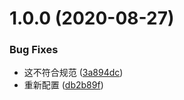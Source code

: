 # 1.0.0 (2020-08-27)


### Bug Fixes

* 这不符合规范 ([3a894dc](https://github.com/cxuhwiuefhuefu/commitCheck/commit/3a894dc66cba269d6017097e5de6674ee925ed8c))
* 重新配置 ([db2b89f](https://github.com/cxuhwiuefhuefu/commitCheck/commit/db2b89fa9c238d9b08372bdb3709a1d194502a7b))



